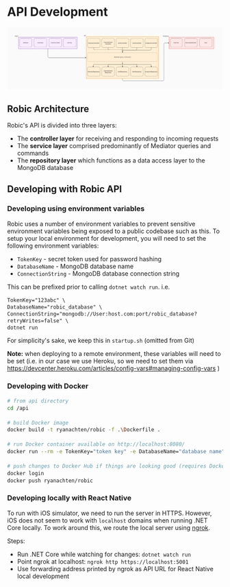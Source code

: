 # API Development

![Robic Architecture](../docs/images/Robic_Architecture.png "Robic Architecture")

## Robic Architecture

Robic's API is divided into three layers:

- The **controller layer** for receiving and responding to incoming requests
- The **service layer** comprised predominantly of Mediator queries and commands
- The **repository layer** which functions as a data access layer to the MongoDB database

## Developing with Robic API

### Developing using environment variables

Robic uses a number of environment variables to prevent sensitive environment variables being exposed to a public codebase such as this. To setup your local environment for development, you will need to set the following environment variables:

- `TokenKey` - secret token used for password hashing
- `DatabaseName` - MongoDB database name
- `ConnectionString` - MongoDB database connection string

This can be prefixed prior to calling `dotnet watch run`.
i.e.

```
TokenKey="123abc" \
DatabaseName="robic_database" \
ConnectionString="mongodb://User:host.com:port/robic_database?retryWrites=false" \
dotnet run
```

For simplicity's sake, we keep this in `startup.sh` (omitted from Git)

**Note:** when deploying to a remote environment, these variables will need to be set (i.e. in our case we use Heroku, so we need to set them via https://devcenter.heroku.com/articles/config-vars#managing-config-vars )

### Developing with Docker
```bash
# from api directory
cd /api

# build Docker image
docker build -t ryanachten/robic -f .\Dockerfile .

# run Docker container available on http://localhost:8080/
docker run --rm -e TokenKey="token key" -e DatabaseName="database name" -e ConnectionString="MongoDB connection string" -p 8080:80 ryanachten/robic

# push changes to Docker Hub if things are looking good (requires Docker Hub login)
docker login
docker push ryanachten/robic

```

### Developing locally with React Native

To run with iOS simulator, we need to run the server in HTTPS. However, iOS does not seem to work with `localhost` domains when running .NET Core locally. To work around this, we route the local server using [ngrok](https://ngrok.com/).

Steps:

- Run .NET Core while watching for changes: `dotnet watch run`
- Point ngrok at localhost: `ngrok http https://localhost:5001`
- Use forwarding address printed by ngrok as API URL for React Native local development
